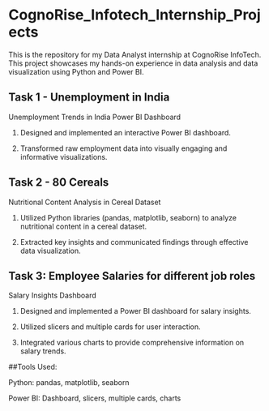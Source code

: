 # CognoRise_Infotech_Internship_Projects

This is the repository for my Data Analyst internship at CognoRise InfoTech. This project showcases my hands-on experience in data analysis and data visualization using Python and Power BI.

## Task 1 - Unemployment in  India

Unemployment Trends in India Power BI Dashboard

1. Designed and implemented an interactive Power BI dashboard.

2. Transformed raw employment data into visually engaging and informative visualizations.

## Task 2 - 80 Cereals

Nutritional Content Analysis in Cereal Dataset

1. Utilized Python libraries (pandas, matplotlib, seaborn) to analyze nutritional content in a cereal dataset.

2. Extracted key insights and communicated findings through effective data visualization.

## Task 3: Employee Salaries for different job roles

Salary Insights Dashboard

1. Designed and implemented a Power BI dashboard for salary insights.

2. Utilized slicers and multiple cards for user interaction.

3. Integrated various charts to provide comprehensive information on salary trends.


##Tools Used:

Python: pandas, matplotlib, seaborn

Power BI: Dashboard, slicers, multiple cards, charts

